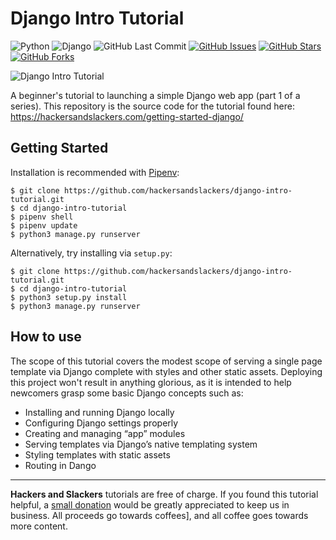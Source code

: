 # Django Intro Tutorial

![Python](https://img.shields.io/badge/Python-v3.8-blue.svg?logo=python&longCache=true&logoColor=white&colorB=5e81ac&style=flat-square&colorA=4c566a)
![Django](https://img.shields.io/badge/Django-v3.0.0-blue.svg?logo=Django&longCache=true&logoColor=white&colorB=a3be8c&style=flat-square&colorA=4c566a)
![GitHub Last Commit](https://img.shields.io/github/last-commit/google/skia.svg?style=flat-square&colorA=4c566a&colorB=a3be8c)
[![GitHub Issues](https://img.shields.io/github/issues/hackersandslackers/django-intro-tutorial.svg?style=flat-square&colorA=4c566a&colorB=ebcb8b)](https://github.com/hackersandslackers/bigquery-python-tutorial/issues)
[![GitHub Stars](https://img.shields.io/github/stars/hackersandslackers/django-intro-tutorial.svg?style=flat-square&colorB=ebcb8b&colorA=4c566a)](https://github.com/hackersandslackers/bigquery-python-tutorial/stargazers)
[![GitHub Forks](https://img.shields.io/github/forks/hackersandslackers/django-intro-tutorial.svg?style=flat-square&colorA=4c566a&colorB=ebcb8b)](https://github.com/hackersandslackers/bigquery-python-tutorial/network)

![Django Intro Tutorial](https://res-3.cloudinary.com/hackers/image/upload/q_auto:best/v1/2019/12/django-gettingstarted.png)

A beginner's tutorial to launching a simple Django web app (part 1 of a series). This repository is the source code for the tutorial found here: https://hackersandslackers.com/getting-started-django/

## Getting Started

Installation is recommended with [Pipenv](https://pipenv-fork.readthedocs.io/en/latest/):

```shell
$ git clone https://github.com/hackersandslackers/django-intro-tutorial.git
$ cd django-intro-tutorial
$ pipenv shell
$ pipenv update
$ python3 manage.py runserver
```

Alternatively, try installing via `setup.py`:

```shell
$ git clone https://github.com/hackersandslackers/django-intro-tutorial.git
$ cd django-intro-tutorial
$ python3 setup.py install
$ python3 manage.py runserver
```

## How to use

The scope of this tutorial covers the modest scope of serving a single page template via Django complete with styles and other static assets. Deploying this project won't result in anything glorious, as it is intended to help newcomers grasp some basic Django concepts such as:

* Installing and running Django locally
* Configuring Django settings properly
* Creating and managing “app” modules
* Serving templates via Django’s native templating system
* Styling templates with static assets
* Routing in Dango

-----

**Hackers and Slackers** tutorials are free of charge. If you found this tutorial helpful, a [small donation](https://www.buymeacoffee.com/hackersslackers) would be greatly appreciated to keep us in business. All proceeds go towards coffees], and all coffee goes towards more content.
